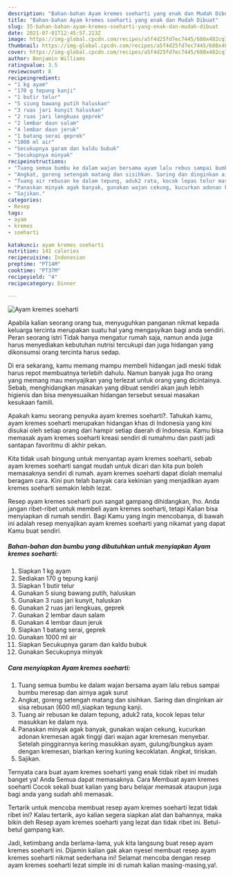 ```yaml
---
description: "Bahan-bahan Ayam kremes soeharti yang enak dan Mudah Dibuat"
title: "Bahan-bahan Ayam kremes soeharti yang enak dan Mudah Dibuat"
slug: 35-bahan-bahan-ayam-kremes-soeharti-yang-enak-dan-mudah-dibuat
date: 2021-07-01T12:45:57.213Z
image: https://img-global.cpcdn.com/recipes/a5f4d25fd7ec7445/680x482cq70/ayam-kremes-soeharti-foto-resep-utama.jpg
thumbnail: https://img-global.cpcdn.com/recipes/a5f4d25fd7ec7445/680x482cq70/ayam-kremes-soeharti-foto-resep-utama.jpg
cover: https://img-global.cpcdn.com/recipes/a5f4d25fd7ec7445/680x482cq70/ayam-kremes-soeharti-foto-resep-utama.jpg
author: Benjamin Williams
ratingvalue: 3.5
reviewcount: 8
recipeingredient:
- "1 kg ayam"
- "170 g tepung kanji"
- "1 butir telur"
- "5 siung bawang putih haluskan"
- "3 ruas jari kunyit haluskan"
- "2 ruas jari lengkuas geprek"
- "2 lembar daun salam"
- "4 lembar daun jeruk"
- "1 batang serai geprek"
- "1000 ml air"
- "Secukupnya garam dan kaldu bubuk"
- "Secukupnya minyak"
recipeinstructions:
- "Tuang semua bumbu ke dalam wajan bersama ayam lalu rebus sampai bumbu meresap dan airnya agak surut"
- "Angkat, goreng setengah matang dan sisihkan. Saring dan dinginkan air sisa rebusan (600 ml),siapkan tepung kanji."
- "Tuang air rebusan ke dalam tepung, aduk2 rata, kocok lepas telur masukkan ke dalam nya."
- "Panaskan minyak agak banyak, gunakan wajan cekung, kucurkan adonan kremesan agak tinggi dari wajan agar kremesan menyebar. Setelah pinggirannya kering masukkan ayam, gulung/bungkus ayam dengan kremesan, biarkan kering kuning kecoklatan. Angkat, tiriskan."
- "Sajikan."
categories:
- Resep
tags:
- ayam
- kremes
- soeharti

katakunci: ayam kremes soeharti 
nutrition: 141 calories
recipecuisine: Indonesian
preptime: "PT14M"
cooktime: "PT37M"
recipeyield: "4"
recipecategory: Dinner

---
```



![Ayam kremes soeharti](https://img-global.cpcdn.com/recipes/a5f4d25fd7ec7445/680x482cq70/ayam-kremes-soeharti-foto-resep-utama.jpg)

Apabila kalian seorang orang tua, menyuguhkan panganan nikmat kepada keluarga tercinta merupakan suatu hal yang mengasyikan bagi anda sendiri. Peran seorang istri Tidak hanya mengatur rumah saja, namun anda juga harus menyediakan kebutuhan nutrisi tercukupi dan juga hidangan yang dikonsumsi orang tercinta harus sedap.

Di era  sekarang, kamu memang mampu membeli hidangan jadi meski tidak harus repot membuatnya terlebih dahulu. Namun banyak juga lho orang yang memang mau menyajikan yang terlezat untuk orang yang dicintainya. Sebab, menghidangkan masakan yang dibuat sendiri akan jauh lebih higienis dan bisa menyesuaikan hidangan tersebut sesuai masakan kesukaan famili. 



Apakah kamu seorang penyuka ayam kremes soeharti?. Tahukah kamu, ayam kremes soeharti merupakan hidangan khas di Indonesia yang kini disukai oleh setiap orang dari hampir setiap daerah di Indonesia. Kamu bisa memasak ayam kremes soeharti kreasi sendiri di rumahmu dan pasti jadi santapan favoritmu di akhir pekan.

Kita tidak usah bingung untuk menyantap ayam kremes soeharti, sebab ayam kremes soeharti sangat mudah untuk dicari dan kita pun boleh memasaknya sendiri di rumah. ayam kremes soeharti dapat diolah memalui beragam cara. Kini pun telah banyak cara kekinian yang menjadikan ayam kremes soeharti semakin lebih lezat.

Resep ayam kremes soeharti pun sangat gampang dihidangkan, lho. Anda jangan ribet-ribet untuk membeli ayam kremes soeharti, tetapi Kalian bisa menyiapkan di rumah sendiri. Bagi Kamu yang ingin mencobanya, di bawah ini adalah resep menyajikan ayam kremes soeharti yang nikamat yang dapat Kamu buat sendiri.

<!--inarticleads1-->

##### Bahan-bahan dan bumbu yang dibutuhkan untuk menyiapkan Ayam kremes soeharti:

1. Siapkan 1 kg ayam
1. Sediakan 170 g tepung kanji
1. Siapkan 1 butir telur
1. Gunakan 5 siung bawang putih, haluskan
1. Gunakan 3 ruas jari kunyit, haluskan
1. Gunakan 2 ruas jari lengkuas, geprek
1. Gunakan 2 lembar daun salam
1. Gunakan 4 lembar daun jeruk
1. Siapkan 1 batang serai, geprek
1. Gunakan 1000 ml air
1. Siapkan Secukupnya garam dan kaldu bubuk
1. Gunakan Secukupnya minyak




<!--inarticleads2-->

##### Cara menyiapkan Ayam kremes soeharti:

1. Tuang semua bumbu ke dalam wajan bersama ayam lalu rebus sampai bumbu meresap dan airnya agak surut
1. Angkat, goreng setengah matang dan sisihkan. Saring dan dinginkan air sisa rebusan (600 ml),siapkan tepung kanji.
1. Tuang air rebusan ke dalam tepung, aduk2 rata, kocok lepas telur masukkan ke dalam nya.
1. Panaskan minyak agak banyak, gunakan wajan cekung, kucurkan adonan kremesan agak tinggi dari wajan agar kremesan menyebar. Setelah pinggirannya kering masukkan ayam, gulung/bungkus ayam dengan kremesan, biarkan kering kuning kecoklatan. Angkat, tiriskan.
1. Sajikan.




Ternyata cara buat ayam kremes soeharti yang enak tidak ribet ini mudah banget ya! Anda Semua dapat memasaknya. Cara Membuat ayam kremes soeharti Cocok sekali buat kalian yang baru belajar memasak ataupun juga bagi anda yang sudah ahli memasak.

Tertarik untuk mencoba membuat resep ayam kremes soeharti lezat tidak ribet ini? Kalau tertarik, ayo kalian segera siapkan alat dan bahannya, maka bikin deh Resep ayam kremes soeharti yang lezat dan tidak ribet ini. Betul-betul gampang kan. 

Jadi, ketimbang anda berlama-lama, yuk kita langsung buat resep ayam kremes soeharti ini. Dijamin kalian gak akan nyesel membuat resep ayam kremes soeharti nikmat sederhana ini! Selamat mencoba dengan resep ayam kremes soeharti lezat simple ini di rumah kalian masing-masing,ya!.

